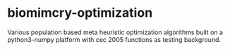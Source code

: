 # biomimcry-optimization
Various population based meta heuristic optimization algorithms built on a python3-numpy platform with cec 2005 functions as testing background.
